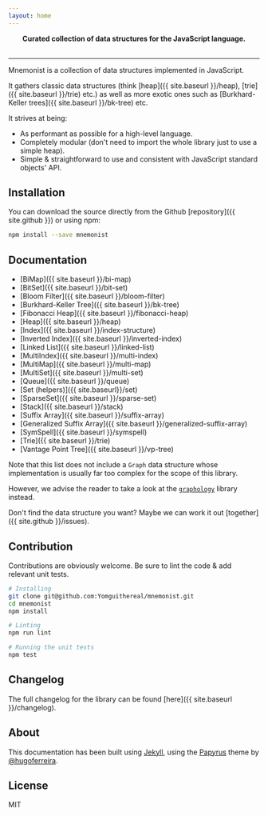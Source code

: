 ```yaml
---
layout: home
---
```


<p align="center">
  <strong>
    Curated collection of data structures for the JavaScript language.
  </strong>
  <br>
  <br>
</p>

---

Mnemonist is a collection of data structures implemented in JavaScript.

It gathers classic data structures (think [heap]({{ site.baseurl }}/heap), [trie]({{ site.baseurl }}/trie) etc.) as well as more exotic ones such as [Burkhard-Keller trees]({{ site.baseurl }}/bk-tree) etc.

It strives at being:

* As performant as possible for a high-level language.
* Completely modular (don't need to import the whole library just to use a simple heap).
* Simple & straightforward to use and consistent with JavaScript standard objects' API.

## Installation

You can download the source directly from the Github [repository]({{ site.github }}) or using npm:

```bash
npm install --save mnemonist
```

## Documentation

* [BiMap]({{ site.baseurl }}/bi-map)
* [BitSet]({{ site.baseurl }}/bit-set)
* [Bloom Filter]({{ site.baseurl }}/bloom-filter)
* [Burkhard-Keller Tree]({{ site.baseurl }}/bk-tree)
* [Fibonacci Heap]({{ site.baseurl }}/fibonacci-heap)
* [Heap]({{ site.baseurl }}/heap)
* [Index]({{ site.baseurl }}/index-structure)
* [Inverted Index]({{ site.baseurl }}/inverted-index)
* [Linked List]({{ site.baseurl }}/linked-list)
* [MultiIndex]({{ site.baseurl }}/multi-index)
* [MultiMap]({{ site.baseurl }}/multi-map)
* [MultiSet]({{ site.baseurl }}/multi-set)
* [Queue]({{ site.baseurl }}/queue)
* [Set (helpers)]({{ site.baseurl}}/set)
* [SparseSet]({{ site.baseurl }}/sparse-set)
* [Stack]({{ site.baseurl }}/stack)
* [Suffix Array]({{ site.baseurl }}/suffix-array)
* [Generalized Suffix Array]({{ site.baseurl }}/generalized-suffix-array)
* [SymSpell]({{ site.baseurl }}/symspell)
* [Trie]({{ site.baseurl }}/trie)
* [Vantage Point Tree]({{ site.baseurl }}/vp-tree)

Note that this list does not include a `Graph` data structure whose implementation is usually far too complex for the scope of this library.

However, we advise the reader to take a look at the [`graphology`](https://graphology.github.io/) library instead.

Don't find the data structure you want? Maybe we can work it out [together]({{ site.github }}/issues).

## Contribution

Contributions are obviously welcome. Be sure to lint the code & add relevant unit tests.

```bash
# Installing
git clone git@github.com:Yomguithereal/mnemonist.git
cd mnemonist
npm install

# Linting
npm run lint

# Running the unit tests
npm test
```

## Changelog

The full changelog for the library can be found [here]({{ site.baseurl }}/changelog).

## About

This documentation has been built using [Jekyll](https://jekyllrb.com/), using the [Papyrus](https://github.com/hugoferreira/papyrus-theme) theme by [@hugoferreira](https://github.com/hugoferreira).

## License

MIT
